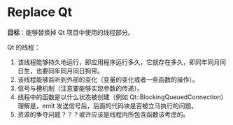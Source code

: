 # Replace Qt

**目标**：能够替换掉 Qt 项目中使用的线程部分。

Qt 的线程：

1. 该线程能够持久地运行，即应用程序运行多久，它就存在多久，即同年同月同日生，也要同年同月同日狗带。
2. 该线程能够监听到外部的变化（变量的变化或者一些函数的操作）。
3. 信号与槽机制（注意要能够实现参数的传递）。
4. 线程中的函数是以什么状态被创建（例如 Qt::BlockingQueuedConnection）理解是，emit 发送信号后，后面的代码块是否被立马执行的问题。
5. 资源的争夺问题？？？或许应该是线程内所包含函数该考虑的。